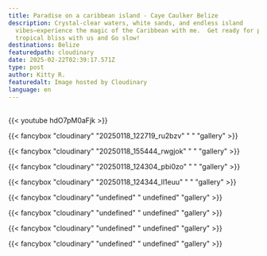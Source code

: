```yaml
---
title: Paradise on a caribbean island - Caye Caulker Belize
description: Crystal-clear waters, white sands, and endless island
  vibes—experience the magic of the Caribbean with me.  Get ready for pure
  tropical bliss with us and Go slow!
destinations: Belize
featuredpath: cloudinary
date: 2025-02-22T02:39:17.571Z
type: post
author: Kitty R.
featuredalt: Image hosted by Cloudinary
language: en
---
```

<br>{{< youtube hdO7pM0aFjk >}}</br>

{{< fancybox "cloudinary" "20250118_122719_ru2bzv" " " "gallery" >}}

{{< fancybox "cloudinary" "20250118_155444_rwgjok" " " "gallery" >}}

{{< fancybox "cloudinary" "20250118_124304_pbi0zo" " " "gallery" >}}

{{< fancybox "cloudinary" "20250118_124344_ll1euu" "  " "gallery" >}}

{{< fancybox "cloudinary" "undefined" "  undefined" "gallery" >}}

{{< fancybox "cloudinary" "undefined" "  undefined" "gallery" >}}

{{< fancybox "cloudinary" "undefined" "  undefined" "gallery" >}}

{{< fancybox "cloudinary" "undefined" "  undefined" "gallery" >}}